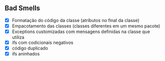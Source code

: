 ## Bad Smells
- [x] Formatação do código da classe (atributos no final da classe)
- [x] Empacotamento das classes (classes diferentes em um mesmo pacote)
- [x] Exceptions customizadas com mensagens definidas na classe que utiliza
- [x] ifs com codicionais negativos
- [x] código duplicado
- [x] ifs aninhados